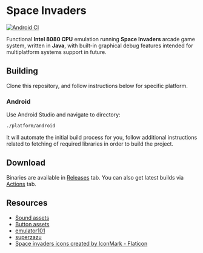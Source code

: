 # Space Invaders
[![Android CI](https://github.com/fireclouu/space_invaders_android/actions/workflows/android.yml/badge.svg?branch=master)](https://github.com/fireclouu/space_invaders_intel_8080_emu/actions/workflows/android.yml)

Functional **Intel 8080 CPU** emulation running **Space Invaders** arcade game system, written in **Java**, with built-in graphical debug features intended for multiplatform systems support in future.

## Building

Clone this repository, and follow instructions below for specific platform.

### Android

Use Android Studio and navigate to directory:
```bash
./platform/android
```
It will automate the initial build process for you, follow additional instructions related to fetching of required libraries in order to build the project.

## Download
Binaries are available in [Releases](https://github.com/fireclouu/intel_8080_java/releases) tab. You can also get latest builds via [Actions](https://github.com/fireclouu/space_invaders_intel_8080_emu/actions) tab.

## Resources

- [Sound assets](https://samples.mameworld.info/)
- [Button assets](https://ya-webdesign.com)
- [emulator101](http://emulator101.com/)
- [superzazu](https://github.com/superzazu/8080)
- <a href="https://www.flaticon.com/free-icons/space-invaders" title="space invaders icons">Space
  invaders icons created by IconMark - Flaticon</a>

